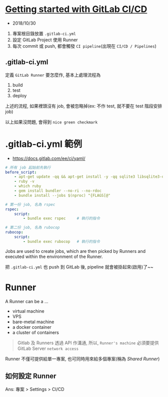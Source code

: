 # [Getting started with GitLab CI/CD](https://gitlab.com/help/ci/quick_start/README)

- 2018/10/30

1. 專案根目錄放置 `.gitlab-ci.yml`
2. 設定 GitLab Project 使用 Runner
3. 每次 commit 或 push, 都會觸發 `CI pipeline`(出現在 `CI/CD / Pipelines`)


## .gitlab-ci.yml
定義 `GitLab Runner` 要怎麼作, 基本上處理流程為

1. build
2. test
3. deploy

上述的流程, 如果裡頭沒有 job, 會被忽略掉(ex: 不作 test, 就不要在 test 階段安排 job)

以上如果沒問題, 會得到 `nice green checkmark`




# .gitlab-ci.yml 範例

* https://docs.gitlab.com/ee/ci/yaml/


```yml
# 所有 job 起始前先執行
before_script:
    - apt-get update -qq && apt-get install -y -qq sqlite3 libsqlite3-dev nodejs
    - ruby -v
    - which ruby
    - gem install bundler --no-ri --no-rdoc
    - bundle install --jobs $(nproc) "{FLAGS[@"

# 第一份 job, 名為 rspec
rspec:
    script:
        - bundle exec rspec     # 執行的指令

# 第二份 job, 名為 rubocop
rubocop:
    script:
        - bundle exec rubocop   # 執行的指令
```


Jobs are used to create jobs, which are then picked by Runners and executed within the environment of the Runner.

把 `.gitlab-ci.yml` 也 push 到 GitLab 後, pipeline 就會被掛起來(啟用)了~~


# Runner

A Runner can be a ...
- virtual machine
- VPS
- bare-metal machine
- a docker container
- a cluster of containers

> Gitlab 及 Runners 透過 API 作溝通, 所以, `Runner's machine` 必須要提供 GitLab Server `network access`

Runner 不僅可提供給單一專案, 也可同時用來給多個專案(稱為 *Shared Runner*)

## 如何設定 Runner

Ans: 專案 > Settings > CI/CD

